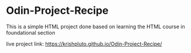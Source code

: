 # Odin-Project-Recipe
This is a simple HTML project done based on learning the HTML course in foundational section

live project link: https://krishpluto.github.io/Odin-Project-Recipe/
